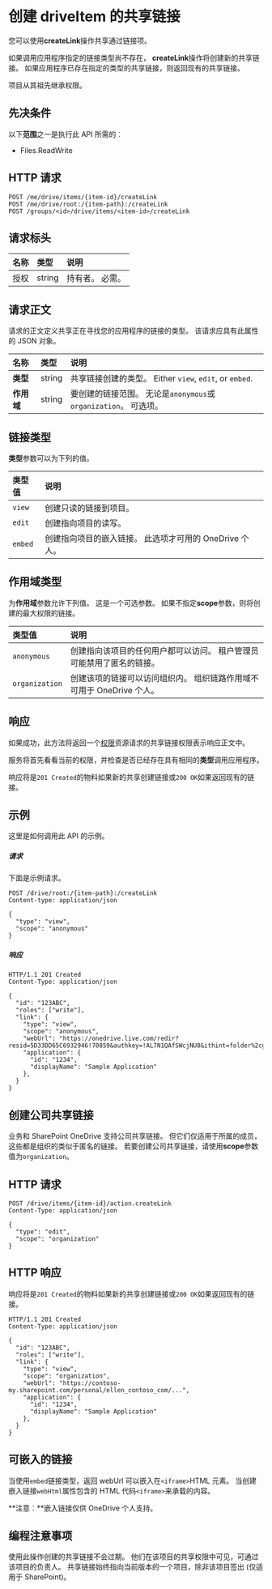 # <a name="create-a-sharing-link-for-a-driveitem"></a>创建 driveItem 的共享链接

您可以使用**createLink**操作共享通过链接项。

如果调用应用程序指定的链接类型尚不存在， **createLink**操作将创建新的共享链接。 如果应用程序已存在指定的类型的共享链接，则返回现有的共享链接。

项目从其祖先继承权限。

## <a name="prerequisites"></a>先决条件
以下**范围**之一是执行此 API 所需的︰

  * Files.ReadWrite

## <a name="http-request"></a>HTTP 请求
<!-- { "blockType": "ignored" } -->
```http
POST /me/drive/items/{item-id}/createLink
POST /me/drive/root:/{item-path}:/createLink
POST /groups/<id>/drive/items/<item-id>/createLink
```

## <a name="request-headers"></a>请求标头

| 名称          | 类型   | 说明               |
|:--------------|:-------|:--------------------------|
| 授权 | string | 持有者<token>。 必需。 |


## <a name="request-body"></a>请求正文
请求的正文定义共享正在寻找您的应用程序的链接的类型。 该请求应具有此属性的 JSON 对象。

| 名称   | 类型   | 说明                                                          |
|:-------|:-------|:---------------------------------------------------------------------|
| **类型** | string | 共享链接创建的类型。 Either `view`, `edit`, or `embed`. |
| **作用域** | string | 要创建的链接范围。 无论是`anonymous`或`organization`。 可选项。 |

## <a name="link-types"></a>链接类型
**类型**参数可以为下列的值。

| 类型值 | 说明                                                                                  |
|:-----------|:---------------------------------------------------------------------------------------------|
| `view`     | 创建只读的链接到项目。                                                        |
| `edit`     | 创建指向项目的读写。                                                       |
| `embed`    | 创建指向项目的嵌入链接。 此选项才可用的 OneDrive 个人。 |

## <a name="scope-types"></a>作用域类型
为**作用域**参数允许下列值。 这是一个可选参数。 如果不指定**scope**参数，则将创建的最大权限的链接。

| 类型值     | 说明                                                                                                                   |
|:---------------|:------------------------------------------------------------------------------------------------------------------------------|
| `anonymous`    | 创建指向该项目的任何用户都可以访问。 租户管理员可能禁用了匿名的链接。                 |
| `organization` | 创建该项的链接可以访问组织内。 组织链路作用域不可用于 OneDrive 个人。 |

## <a name="response"></a>响应

如果成功，此方法将返回一个[权限](../resources/permission.md)资源请求的共享链接权限表示响应正文中。

服务将首先看看当前的权限，并检查是否已经存在具有相同的**类型**调用应用程序。

响应将是`201 Created`的物料如果新的共享创建链接或`200 OK`如果返回现有的链接。

## <a name="example"></a>示例
这里是如何调用此 API 的示例。

##### <a name="request"></a>请求
下面是示例请求。

<!-- {
  "blockType": "request",
  "name": "item_createlink"
}-->
```http
POST /drive/root:/{item-path}:/createLink
Content-type: application/json

{
  "type": "view",
  "scope": "anonymous"
}
```

##### <a name="response"></a>响应

<!-- { "blockType": "response", "@odata.type": "microsoft.graph.permission" } -->
```http
HTTP/1.1 201 Created
Content-Type: application/json

{
  "id": "123ABC",
  "roles": ["write"],
  "link": {
    "type": "view",
    "scope": "anonymous",
    "webUrl": "https://onedrive.live.com/redir?resid=5D33DD65C6932946!70859&authkey=!AL7N1QAfSWcjNU8&ithint=folder%2cgif",
    "application": {
      "id": "1234",
      "displayName": "Sample Application"
    },
  }
}
```

## <a name="creating-company-sharable-links"></a>创建公司共享链接

业务和 SharePoint OneDrive 支持公司共享链接。 但它们仅适用于所属的成员，这些都是组织的类似于匿名的链接。 若要创建公司共享链接，请使用**scope**参数值为`organization`。

## <a name="http-request"></a>HTTP 请求

<!-- { "blockType": "request", "name": "create-link-scoped", "scopes": "files.readwrite service.sharepoint" } -->
```http
POST /drive/items/{item-id}/action.createLink
Content-Type: application/json

{
  "type": "edit",
  "scope": "organization"
}
```

## <a name="http-response"></a>HTTP 响应

响应将是`201 Created`的物料如果新的共享创建链接或`200 OK`如果返回现有的链接。

<!-- { "blockType": "response", "@odata.type": "microsoft.graph.permission" } -->
```http
HTTP/1.1 201 Created
Content-Type: application/json

{
  "id": "123ABC",
  "roles": ["write"],
  "link": {
    "type": "view",
    "scope": "organization",
    "webUrl": "https://contoso-my.sharepoint.com/personal/ellen_contoso_com/...",
    "application": {
      "id": "1234",
      "displayName": "Sample Application"
    },
  }
}
```

## <a name="embeddable-links"></a>可嵌入的链接

当使用`embed`链接类型，返回 webUrl 可以嵌入在`<iframe>`HTML 元素。 当创建嵌入链接`webHtml`属性包含的 HTML 代码`<iframe>`来承载的内容。

**注意︰**嵌入链接仅供 OneDrive 个人支持。

## <a name="programming-notes"></a>编程注意事项

使用此操作创建的共享链接不会过期。 他们在该项目的共享权限中可见，可通过该项目的负责人。
共享链接始终指向当前版本的一个项目，除非该项目签出 (仅适用于 SharePoint)。

<!-- uuid: 8fcb5dbc-d5aa-4681-8e31-b001d5168d79
2015-10-25 14:57:30 UTC -->
<!-- {
  "type": "#page.annotation",
  "description": "item: createLink",
  "keywords": "",
  "section": "documentation",
  "tocPath": "OneDrive/Item/Create sharing link"
} -->

